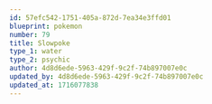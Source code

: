 ```yaml
---
id: 57efc542-1751-405a-872d-7ea34e3ffd01
blueprint: pokemon
number: 79
title: Slowpoke
type_1: water
type_2: psychic
author: 4d8d6ede-5963-429f-9c2f-74b897007e0c
updated_by: 4d8d6ede-5963-429f-9c2f-74b897007e0c
updated_at: 1716077838
---
```

